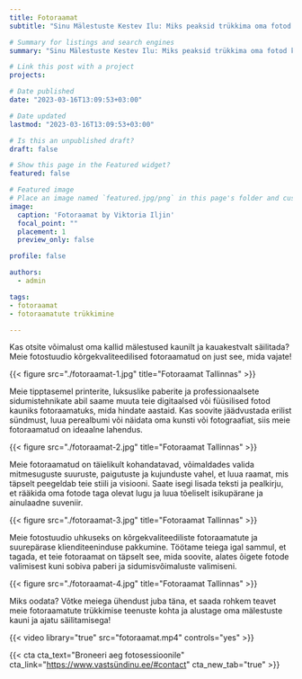 ```yaml
---
title: Fotoraamat
subtitle: "Sinu Mälestuste Kestev Ilu: Miks peaksid trükkima oma fotod kvaliteetsesse fotoraamatusse"

# Summary for listings and search engines
summary: "Sinu Mälestuste Kestev Ilu: Miks peaksid trükkima oma fotod kvaliteetsesse fotoraamatusse"

# Link this post with a project
projects: 

# Date published
date: "2023-03-16T13:09:53+03:00"

# Date updated
lastmod: "2023-03-16T13:09:53+03:00"

# Is this an unpublished draft?
draft: false

# Show this page in the Featured widget?
featured: false

# Featured image
# Place an image named `featured.jpg/png` in this page's folder and customize its options here.
image:
  caption: 'Fotoraamat by Viktoria Iljin'
  focal_point: ""
  placement: 1
  preview_only: false

profile: false

authors:
  - admin

tags:
- fotoraamat 
- fotoraamatute trükkimine

---
```

Kas otsite võimalust oma kallid mälestused kaunilt ja kauakestvalt säilitada? Meie fotostuudio kõrgekvaliteedilised fotoraamatud on just see, mida vajate!

{{< figure src="./fotoraamat-1.jpg" title="Fotoraamat Tallinnas" >}}

Meie tipptasemel printerite, luksuslike paberite ja professionaalsete sidumistehnikate abil saame muuta teie digitaalsed või füüsilised fotod kauniks fotoraamatuks, mida hindate aastaid. Kas soovite jäädvustada erilist sündmust, luua perealbumi või näidata oma kunsti või fotograafiat, siis meie fotoraamatud on ideaalne lahendus.

{{< figure src="./fotoraamat-2.jpg" title="Fotoraamat Tallinnas" >}}

Meie fotoraamatud on täielikult kohandatavad, võimaldades valida mitmesuguste suuruste, paigutuste ja kujunduste vahel, et luua raamat, mis täpselt peegeldab teie stiili ja visiooni. Saate isegi lisada teksti ja pealkirju, et rääkida oma fotode taga olevat lugu ja luua tõeliselt isikupärane ja ainulaadne suveniir.

{{< figure src="./fotoraamat-3.jpg" title="Fotoraamat Tallinnas" >}}

Meie fotostuudio uhkuseks on kõrgekvaliteediliste fotoraamatute ja suurepärase klienditeeninduse pakkumine. Töötame teiega igal sammul, et tagada, et teie fotoraamat on täpselt see, mida soovite, alates õigete fotode valimisest kuni sobiva paberi ja sidumisvõimaluste valimiseni.

{{< figure src="./fotoraamat-4.jpg" title="Fotoraamat Tallinnas" >}}

Miks oodata? Võtke meiega ühendust juba täna, et saada rohkem teavet meie fotoraamatute trükkimise teenuste kohta ja alustage oma mälestuste kauni ja ajatu säilitamisega!

{{< video library="true" src="fotoraamat.mp4" controls="yes" >}}

{{< cta cta_text="Broneeri aeg fotosessioonile" cta_link="https://www.vastsündinu.ee/#contact" cta_new_tab="true" >}}
